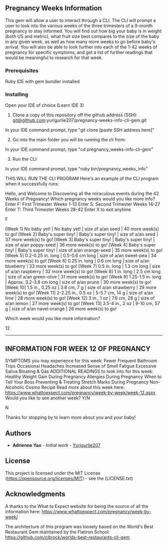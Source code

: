 ## Pregnancy Weeks Information

This gem will allow a user to interact through a CLI. The CLI will prompt a user to look into the various weeks of the three trimesters of a 9-month pregnancy to stay informed. You will find out how big your baby is in weight (both US and metric), what fruit size best compares to the size of the baby in any given week, as well as how many more weeks to go before baby's arrival. You will also be able to look further into each of the 1-42 weeks of pregnancy for specific symptoms, and get a list of further readings that would be meaningful to research for that week.

### Prerequisites

Ruby
IDE with gem bundler installed

### Installing

Open your IDE of choice (Learn IDE 3)

1. Clone a copy of this repository off the github address (SSH): git@github.com:yurigurlie207/pregnancy-weeks-info-cli-gem.git

  In your IDE command prompt, type "git clone [paste SSH address here]"

2. Go into the main folder you will be running the cli from:

  In your IDE command prompt, type "cd pregnancy_weeks-info-cli-gem"

3. Run the CLI

  In your IDE command prompt, type "ruby bin/pregnancy_weeks_info"

THIS WILL RUN THE CLI PROGRAM
Here's an example of the CLI program when it successfully runs:

Hello, and Welcome to Discovering all the miraculous events during the 42 Weeks of Pregnancy!
Which pregnancy weeks would you like more info?
Enter F: First Trimester   Weeks 1-13
Enter S: Second Trimester  Weeks 14-27
Enter T: Third Trimester   Weeks 28-42
Enter X to exit anytime

F

[Week 1]  No baby yet! | No baby yet! | size of a/an seed | 40 more week(s) to go!
[Week 2]  Baby's super tiny! | Baby's super tiny! | size of a/an seed | 37 more week(s) to go!
[Week 3]  Baby's super tiny! | Baby's super tiny! | size of a/an poppy-seed | 36 more week(s) to go!
[Week 4]  Baby's super tiny! | Baby's super tiny! | size of a/an orange-seed | 35 more week(s) to go!
[Week 5]  0.2-0.25 in. long | 0.5-0.6 cm long | size of a/an sweet-pea | 34 more week(s) to go!
[Week 6]  0.25 in. long | 0.6 cm long | size of a/an blueberry | 33 more week(s) to go!
[Week 7]  0.5 in. long | 1.3 cm long | size of a/an raspberry | 32 more week(s) to go!
[Week 8]  1 in. long | 2.5 cm long | size of a/an green-olive | 31 more week(s) to go!
[Week 9]  1.25-1.5 in. long | Approx. 3.2-3.8 cm long | size of a/an prune | 30 more week(s) to go!
[Week 10]  1.5 in., 0.25 oz | 3.8 cm, 7 g | size of a/an strawberry | 29 more week(s) to go!
[Week 11]  2-2.25 in., 0.5 oz | 5-5.7 cm, 14 g | size of a/an lime | 28 more week(s) to go!
[Week 12]  3 in., 1 oz | 7.6 cm, 28 g | size of a/an lemon | 27 more week(s) to go!
[Week 13]  3.5-4 in., 2 oz | 9-10 cm, 57 g | size of a/an navel-orange | 26 more week(s) to go!

Which week would you like more information?

12

------------------------------------------------
INFORMATION FOR WEEK 12 OF PREGNANCY
------------------------------------------------
SYMPTOMS you may experience for this week:
     Fewer Frequent Bathroom Trips
     Occasional Headaches
     Increased Sense of Smell
     Fatigue
     Excessive Saliva
     Bloating & Gas
ADDITIONAL READINGS to look into for this week:
     Healthy Weight Gain During Pregnancy
     Allergies During Pregnancy
     When to Tell Your Boss
     Preventing & Treating Stretch Marks During Pregnancy
     Non-Alcoholic Cosmo Recipe
Read more about this week here: https://www.whattoexpect.com/pregnancy/week-by-week/week-12.aspx
Would you like to see another week? Y/N

N

Thanks for stopping by to learn more about you and your baby!


## Authors

* **Adrienne Yao** - *Initial work* - [Yurigurlie207](https://github.com/yurigurlie207)

## License

This project is licensed under the MIT License (https://opensource.org/licenses/MIT) - see the [LICENSE.txt)

## Acknowledgments

A thanks to the What to Expect website for being the source of all the information here:
https://www.whattoexpect.com/pregnancy/week-by-week/

The architecture of this program was loosely based on the World's Best Restaurant Gem maintained by the Flatiron School:
https://github.com/cjbrock/worlds-best-restaurants-cli-gem
